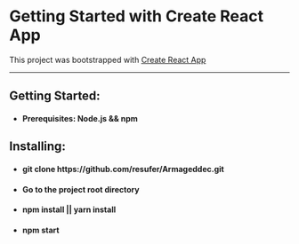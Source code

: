 # Getting Started with Create React App

This project was bootstrapped with [Create React App](https://github.com/facebook/create-react-app)
<hr/>
<h2>Getting Started:</h2>

 - <h4>Prerequisites: Node.js && npm</h4>


<h2>Installing:</h2>

  - <h4>git clone https://github.com/resufer/Armageddec.git</h4>
  
  - <h4>Go to the project root directory</h4>
  
  - <h4>npm install || yarn install</h4>
  
  - <h4>npm start</h4>
